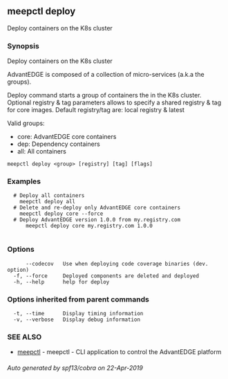 ## meepctl deploy

Deploy containers on the K8s cluster

### Synopsis

Deploy containers on the K8s cluster

AdvantEDGE is composed of a collection of micro-services (a.k.a the groups).

Deploy command starts a group of containers the in the K8s cluster.
Optional registry & tag parameters allows to specify a shared registry & tag for core images.
Default registry/tag are: local registry & latest

Valid groups:
  * core: AdvantEDGE core containers
  * dep:  Dependency containers
  * all:  All containers
		

```
meepctl deploy <group> [registry] [tag] [flags]
```

### Examples

```
  # Deploy all containers
    meepctl deploy all
  # Delete and re-deploy only AdvantEDGE core containers
    meepctl deploy core --force
  # Deploy AdvantEDGE version 1.0.0 from my.registry.com
	  meepctl deploy core my.registry.com 1.0.0
			
```

### Options

```
      --codecov   Use when deploying code coverage binaries (dev. option)
  -f, --force     Deployed components are deleted and deployed
  -h, --help      help for deploy
```

### Options inherited from parent commands

```
  -t, --time      Display timing information
  -v, --verbose   Display debug information
```

### SEE ALSO

* [meepctl](meepctl.md)	 - meepctl - CLI application to control the AdvantEDGE platform

###### Auto generated by spf13/cobra on 22-Apr-2019
